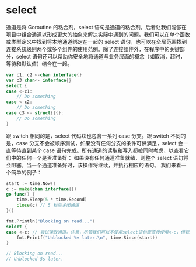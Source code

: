 # select

通道是将 Goroutine 的粘合剂，select 语句是通道的粘合剂。后者让我们能够在项目中组合通道以形成更大的抽象来解决实际中遇到的问题。我们可以在单个函数或类型定义中找到将本地通道绑定在一起的 select 语句，也可以在全局范围找到连接系统级别两个或多个组件的使用范例。除了连接组件外，在程序中的关键部分，select 语句还可以帮助你安全地将通道与业务层面的概念（如取消，超时，等待和默认值）结合在一起。

```go
var c1, c2 <-chan interface{}
var c3 chan<- interface{}
select {
case <-c1:
	// Do something
case <-c2:
	// Do something
case c3 <- struct{}{}:
	// Do something
}
```

跟 switch 相同的是，select 代码块也包含一系列 case 分支。跟 switch 不同的是，case 分支不会被顺序测试，如果没有任何分支的条件可供满足，select 会一直等待直到某个 case 语句完成。所有通道的读取和写入都被同时考虑，以查看它们中的任何一个是否准备好： 如果没有任何通道准备就绪，则整个 select 语句将会阻塞。当一个通道准备好时，该操作将继续，并执行相应的语句。 我们来看一个简单的例子：

```go
start := time.Now()
c := make(chan interface{})
go func() {
	time.Sleep(5 * time.Second)
	close(c) // 5 秒后关闭通道
}()

fmt.Println("Blocking on read...")
select {
case <-c: // 尝试读取通道。注意，尽管我们可以不使用select语句而直接使用<-c，但我们的目的是为了展示select语句。
	fmt.Printf("Unblocked %v later.\n", time.Since(start))
}

// Blocking on read...
// Unblocked 5s later.
```
